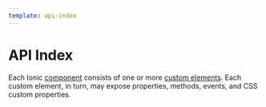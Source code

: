 ```yaml
---
template: api-index
---
```


# API Index

Each Ionic [component](/docs/components) consists of one or more [custom elements](https://developer.mozilla.org/en-US/docs/Web/Web_Components/Using_custom_elements). Each custom element, in turn, may expose properties, methods, events, and CSS custom properties.